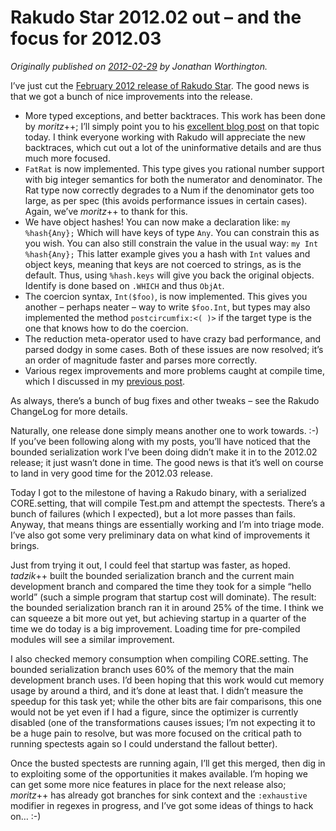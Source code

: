 # Rakudo Star 2012.02 out – and the focus for 2012.03
    
*Originally published on [2012-02-29](https://6guts.wordpress.com/2012/02/29/rakudo-star-2012-02-out-and-the-focus-for-2012-03/) by Jonathan Worthington.*

I’ve just cut the [February 2012 release of Rakudo Star](http://rakudo.org/2012/02/28/rakudo-star-2012-02-released/). The good news is that we got a bunch of nice improvements into the release.

- More typed exceptions, and better backtraces. This work has been done by *moritz*++; I’ll simply point you to his [excellent blog post](http://perlgeek.de/blog-en/perl-6/2011-02-exceptions.html) on that topic today. I think everyone working with Rakudo will appreciate the new backtraces, which cut out a lot of the uninformative details and are thus much more focused.
- `FatRat` is now implemented. This type gives you rational number support with big integer semantics for both the numerator and denominator. The Rat type now correctly degrades to a Num if the denominator gets too large, as per spec (this avoids performance issues in certain cases). Again, we’ve *moritz*++ to thank for this.
- We have object hashes! You can now make a declaration like: `my %hash{Any};` Which will have keys of type `Any`. You can constrain this as you wish. You can also still constrain the value in the usual way: `my Int %hash{Any};` This latter example gives you a hash with `Int` values and object keys, meaning that keys are not coerced to strings, as is the default. Thus, using `%hash.keys` will give you back the original objects. Identify is done based on `.WHICH` and thus `ObjAt`.
- The coercion syntax, `Int($foo)`, is now implemented. This gives you another – perhaps neater – way to write `$foo.Int`, but types may also implemented the method `postcircumfix:<( )>` if the target type is the one that knows how to do the coercion.
- The reduction meta-operator used to have crazy bad performance, and parsed dodgy in some cases. Both of these issues are now resolved; it’s an order of magnitude faster and parses more correctly.
- Various regex improvements and more problems caught at compile time, which I discussed in my [previous post](https://6guts.wordpress.com/2012/02/10/bounded-serialization-better-regexes-and-better-errors/).

As always, there’s a bunch of bug fixes and other tweaks – see the Rakudo ChangeLog for more details.

Naturally, one release done simply means another one to work towards. :-) If you’ve been following along with my posts, you’ll have noticed that the bounded serialization work I’ve been doing didn’t make it in to the 2012.02 release; it just wasn’t done in time. The good news is that it’s well on course to land in very good time for the 2012.03 release.

Today I got to the milestone of having a Rakudo binary, with a serialized CORE.setting, that will compile Test.pm and attempt the spectests. There’s a bunch of failures (which I expected), but a lot more passes than fails. Anyway, that means things are essentially working and I’m into triage mode. I’ve also got some very preliminary data on what kind of improvements it brings.

Just from trying it out, I could feel that startup was faster, as hoped. *tadzik*++ built the bounded serialization branch and the current main development branch and compared the time they took for a simple “hello world” (such a simple program that startup cost will dominate). The result: the bounded serialization branch ran it in around 25% of the time. I think we can squeeze a bit more out yet, but achieving startup in a quarter of the time we do today is a big improvement. Loading time for pre-compiled modules will see a similar improvement.

I also checked memory consumption when compiling CORE.setting. The bounded serialization branch uses 60% of the memory that the main development branch uses. I’d been hoping that this work would cut memory usage by around a third, and it’s done at least that. I didn’t measure the speedup for this task yet; while the other bits are fair comparisons, this one would not be yet even if I had a figure, since the optimizer is currently disabled (one of the transformations causes issues; I’m not expecting it to be a huge pain to resolve, but was more focused on the critical path to running spectests again so I could understand the fallout better).

Once the busted spectests are running again, I’ll get this merged, then dig in to exploiting some of the opportunities it makes available. I’m hoping we can get some more nice features in place for the next release also; *moritz*++ has already got branches for sink context and the `:exhaustive` modifier in regexes in progress, and I’ve got some ideas of things to hack on… :-)
